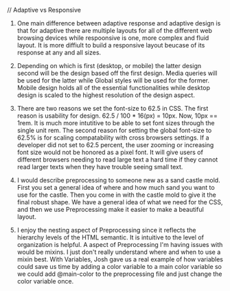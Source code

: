 // Adaptive vs Responsive

1. One main difference between adaptive response and adaptive design is that for adaptive there are multiple layouts for all of the different web browsing devices while respoonsive is one, more complex and fluid layout. It is more diffiult to build a responsive layout beucase of its response at any and all sizes. 

2. Depending on which is first (desktop, or mobile) the latter design second will be the design based off the first design. Media queries will be used for the latter while Global styles will be used for the  former. Mobile design holds all of the essential functionalities while desktop design is scaled to the highest resolution of the design aspect. 

3. There are two reasons we set the font-size to 62.5 in CSS. The first reason is usability for design. 62.5 / 100 * 16(px) = 10px. Now, 10px == 1rem. It is much more intutitive to be able to set font sizes through the single unit rem. The second reason for setting the global font-size to 62.5% is for scaling compatability with cross browsers settings. If a developer did not set to 62.5 percent, the user zooming or increasing font size would not be honored as a pixel font. It will give users of different browsers needing to read large text a hard time if they cannot read larger texts when they have trouble seeing small text. 

4. I would describe preprocessing to someone new as a sand castle mold. First you set a general idea of where and how much sand you want to use for the castle. Then you come in with the castle mold to give it the final robust shape. We have a general idea of what we need for the CSS, and then we use Preprocessing make it easier to make a beautiful layout. 

5. I enjoy the nesting aspect of Preprocessing since it reflects the hierarchy levels of the HTML semantic. It is intuitive to the level of organization is helpful. A aspect of Preprocessing I'm having issues with would be mixins. I just don't really understand where and when to use a mixin best. With Variables, Josh gave us a real example of how variables could save us time by adding a color variable to a main color variable so we could add @main-color to the preprocessing file and just change the color variable once. 